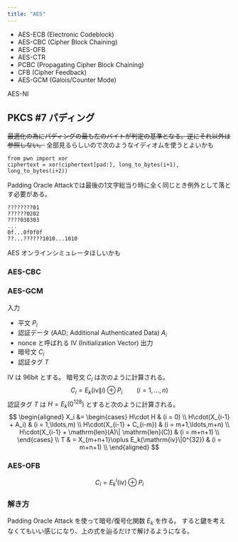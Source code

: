 ```yaml
---
title: "AES"
---
```


- AES-ECB (Electronic Codeblock)
- AES-CBC (Cipher Block Chaining)
- AES-OFB
- AES-CTR
- PCBC (Propagating Cipher Block Chaining)
- CFB (Cipher Feedback)
- AES-GCM (Galois/Counter Mode)

AES-NI

## PKCS #7 パディング
~~最適化の為にパディングの最も左のバイトが判定の基準となる。逆にそれ以外は参照しない。~~
全部見るらしいので次のようなイディオムを使うとよいかも
```
from pwn import xor
ciphertext = xor(ciphertext[pad:], long_to_bytes(i+1), long_to_bytes(i+2))
```

Padding Oracle Attackでは最後の1文字総当り時に全く同じとき例外として落とす必要がある。

```
????????01
??????0202
????030303
...
0f...0f0f0f
??...??????1010...1010
```

AES オンラインシミュレータほしいかも

### AES-CBC
### AES-GCM
入力
- 平文 $P_i$
- 認証データ (AAD; Additional Authenticated Data) $A_i$
- nonce と呼ばれる IV (Initialization Vector)
出力
- 暗号文 $C_i$
- 認証タグ $T$

IV は 96bit とする。
暗号文 $C_i$ は次のように計算される。
$$
C_i = E_k(\mathrm{iv}\|i) \oplus P_i \qquad (i = 1,\ldots,n)
$$
認証タグ $T$ は $H = E_k(0^{128})$ とすると次のように計算される。
$$
\begin{aligned}
X_i &= \begin{cases}
H\cdot H & (i = 0) \\
H\cdot(X_{i-1} + A_i) & (i = 1,\ldots,m) \\
H\cdot(X_{i-1} + C_{i-m}) & (i = m+1,\ldots,m+n) \\
H\cdot(X_{i-1} + \mathrm{len}(A)\| \mathrm{len}(C)) & (i = m+n+1) \\
\end{cases} \\
T & = X_{m+n+1}\oplus E_k(\mathrm{iv}\|0^{32}) & (i = m+n+1) \\
\end{aligned}
$$

### AES-OFB

$$
C_i = E_k^i(\mathrm{iv})\oplus P_i
$$

### 解き方
Padding Oracle Attack を使って暗号/復号化関数 $E_k$ を作る。
すると鍵を考えなくてもいい感じになり、上の式を辿るだけで解けるようになる。
